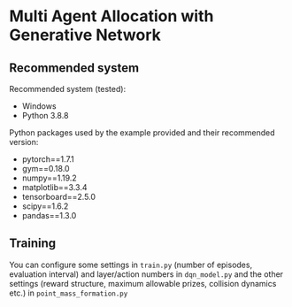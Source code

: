 # Multi Agent Allocation with Generative Network

## Recommended system
Recommended system (tested):
- Windows
- Python 3.8.8

Python packages used by the example provided and their recommended version:
- pytorch==1.7.1
- gym==0.18.0
- numpy==1.19.2
- matplotlib==3.3.4
- tensorboard==2.5.0
- scipy==1.6.2
- pandas==1.3.0

## Training
You can configure some settings in `train.py` (number of episodes, evaluation interval) and layer/action numbers in `dqn_model.py` and the other settings (reward structure, maximum allowable prizes, collision dynamics etc.) in `point_mass_formation.py`
